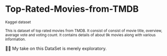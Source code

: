 # Top-Rated-Movies-from-TMDB
<sup> Kaggel dataset 

<sup> This is dataset of top rated movies from TMDB. It consist of consist of movie title, overview, average vote and voting count. 
It contains details of about 9k movies along with various information.

**🧑‍💻** My take on this DataSet is merely exploratory.    
